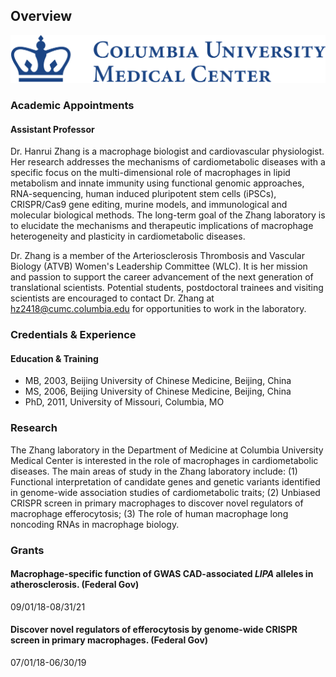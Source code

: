 ## Overview
![alt text here](CUMC-Logo.png)                  
### Academic Appointments
#### Assistant Professor

Dr. Hanrui Zhang is a macrophage biologist and cardiovascular physiologist. Her research addresses the mechanisms of cardiometabolic diseases with a specific focus on the multi-dimensional role of macrophages in lipid metabolism and innate immunity using functional genomic approaches, RNA-sequencing, human induced pluripotent stem cells (iPSCs), CRISPR/Cas9 gene editing, murine models, and immunological and molecular biological methods. The long-term goal of the Zhang laboratory is to elucidate the mechanisms and therapeutic implications of macrophage heterogeneity and plasticity in cardiometabolic diseases. 

Dr. Zhang is a member of the Arteriosclerosis Thrombosis and Vascular Biology (ATVB) Women's Leadership Committee (WLC). It is her mission and passion to support the career advancement of the next generation of translational scientists. Potential students, postdoctoral trainees and visiting scientists are encouraged to contact Dr. Zhang at hz2418@cumc.columbia.edu for opportunities to work in the laboratory.


### Credentials & Experience 

#### Education & Training 
- MB, 2003, Beijing University of Chinese Medicine, Beijing, China
- MS, 2006, Beijing University of Chinese Medicine, Beijing, China
- PhD, 2011, University of Missouri, Columbia, MO


### Research

The Zhang laboratory in the Department of Medicine at Columbia University Medical Center is interested in the role of macrophages in cardiometabolic diseases. The main areas of study in the Zhang laboratory include: (1) Functional interpretation of candidate genes and genetic variants identified in genome-wide association studies of cardiometabolic traits; (2) Unbiased CRISPR screen in primary macrophages to discover novel regulators of macrophage efferocytosis; (3) The role of human macrophage long noncoding RNAs in macrophage biology.


### Grants

#### Macrophage-specific function of GWAS CAD-associated *LIPA* alleles in atherosclerosis. (Federal Gov)

09/01/18-08/31/21          

#### Discover novel regulators of efferocytosis by genome-wide CRISPR screen in primary macrophages. (Federal Gov)

07/01/18-06/30/19
